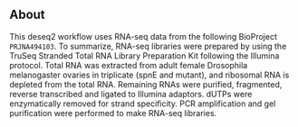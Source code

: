 ## About

This deseq2 workflow uses RNA-seq data from the following BioProject `PRJNA494103`. To summarize, RNA-seq libraries were prepared by using the TruSeq Stranded Total RNA Library Preparation Kit following the Illumina protocol. Total RNA was extracted from adult female Drosophila melanogaster ovaries in triplicate (spnE and mutant), and ribosomal RNA is depleted from the total RNA. Remaining RNAs were purified, fragmented, reverse transcribed and ligated to Illumina adaptors. dUTPs were enzymatically removed for strand specificity. PCR amplification and gel purification were performed to make RNA-seq libraries.




















